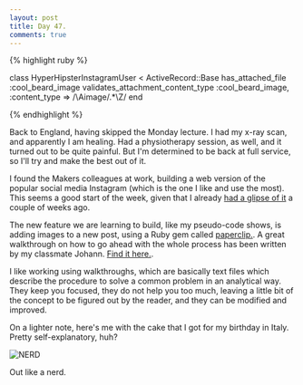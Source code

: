 ```yaml
---
layout: post
title: Day 47.
comments: true
---
```


{% highlight ruby %}

class HyperHipsterInstagramUser < ActiveRecord::Base
  has_attached_file :cool_beard_image
  validates_attachment_content_type :cool_beard_image, :content_type => /\Aimage\/.*\Z/
end

{% endhighlight %}

Back to England, having skipped the Monday lecture. I had my x-ray scan, and apparently I am healing. Had a physiotherapy session, as well, and it turned out to be quite painful. But I'm determined to be back at full service, so I'll try and make the best out of it.

I found the Makers colleagues at work, building a web version of the popular social media Instagram (which is the one I like and use the most). This seems a good start of the week, given that I already [had a glipse of it](http://federicomaffei.github.io/2014/06/26/day-38/) a couple of weeks ago.

The new feature we are learning to build, like my pseudo-code shows, is adding images to a new post, using a Ruby gem called [paperclip.](https://github.com/thoughtbot/paperclip). A great walkthrough on how to go ahead with the whole process has been written by my classmate Johann. [Find it here.](https://github.com/nadavmatalon/great_book_of_walkthroughts/blob/master/walkthroughs/paperclip_Johann.md).

I like working using walkthroughs, which are basically text files which describe the procedure to solve a common problem in an analytical way. They keep you focused, they do not help you too much, leaving a little bit of the concept to be figured out by the reader, and they can be modified and improved.

On a lighter note, here's me with the cake that I got for my birthday in Italy. Pretty self-explanatory, huh?

![NERD](http://federicomaffei.github.io/public/images/nerd.jpg)

Out like a nerd.